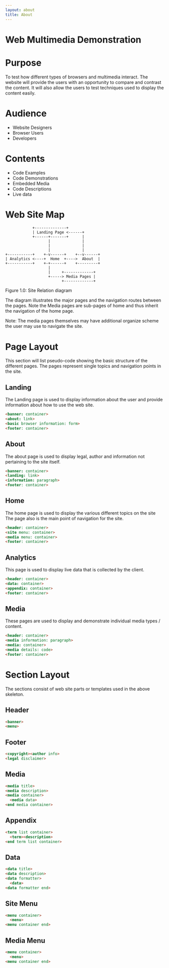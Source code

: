 ```yaml
---
layout: about
title: About
---
```


Web Multimedia Demonstration
==========================================================================

Purpose
==========================================================================
To test how different types of browsers and multimedia interact. The
website will provide the users with an opportunity to compare and contrast
the content. It will also allow the users to test techniques used to
display the content easily.

Audience
==========================================================================
* Website Designers
* Browser Users
* Developers

Contents
==========================================================================
* Code Examples
* Code Demonstrations
* Embedded Media
* Code Descriptions
* Live data

Web Site Map
==========================================================================
```
            +--------------+              
            | Landing Page <------+       
            +------+-------+      |       
                   |              |       
                   |              |       
                   |              |       
+-----------+    +-v------+    +--v------+
| Analytics <----+  Home  +---->  About  |
+-----------+    +-+------+    +---------+
                   |                      
                   |     +-------------+  
                   +-----> Media Pages |  
                         +-------------+  
```

Figure 1.0: Site Relation diagram

The diagram illustrates the major pages and the navigation routes between
the pages. Note the Media pages are sub-pages of home and thus inherit the
navigation of the home page.

Note: The media pages themselves may have additional organize scheme the
user may use to navigate the site.

Page Layout
==========================================================================
This section will list pseudo-code showing the basic structure of the
different pages. The pages represent single topics and navigation points in
the site.

Landing
--------------------------------------------------------------------------
The Landing page is used to display information about the user and provide
information about how to use the web site.

```html
<banner: container>
<about: link>
<basic browser information: form>
<footer: container>
```

About
--------------------------------------------------------------------------
The about page is used to display legal, author and information not
pertaining to the site itself.

```html
<banner: container>
<landing: link>
<information: paragraph>
<footer: container>
```

Home
--------------------------------------------------------------------------
The home page is used to display the various different topics on the site
The page also is the main point of navigation for the site.

```html
<header: container>
<site menu: container>
<media menu: container>
<footer: container>
```

Analytics
--------------------------------------------------------------------------
This page is used to display live data that is collected by the client.

```html
<header: container>
<data: container>
<appendix: container>
<footer: container>
```

Media
--------------------------------------------------------------------------
These pages are used to display and demonstrate individual media types /
content.

```html
<header: container>
<media information: paragraph>
<media: container>
<media details: code>
<footer: container>
```

Section Layout
==========================================================================
The sections consist of web site parts or templates used in the above
skeleton.

Header
--------------------------------------------------------------------------
```html
<banner>
<menu>
```

Footer
--------------------------------------------------------------------------
```html
<copyright><author info>
<legal disclaimer>
```

Media
--------------------------------------------------------------------------
```html
<media title>
<media description>
<media container>
  <media data>
<end media container>
```

Appendix
--------------------------------------------------------------------------
```html
<term list container>
  <term><description>
<end term list container>
```

Data
--------------------------------------------------------------------------
```html
<data title>
<data description>
<data formatter>
  <data>
<data formatter end>
```

Site Menu
--------------------------------------------------------------------------
```html
<menu container>
  <menu>
<menu container end>
```

Media Menu
--------------------------------------------------------------------------
```html
<menu container>
  <menu>
<menu container end>
```
